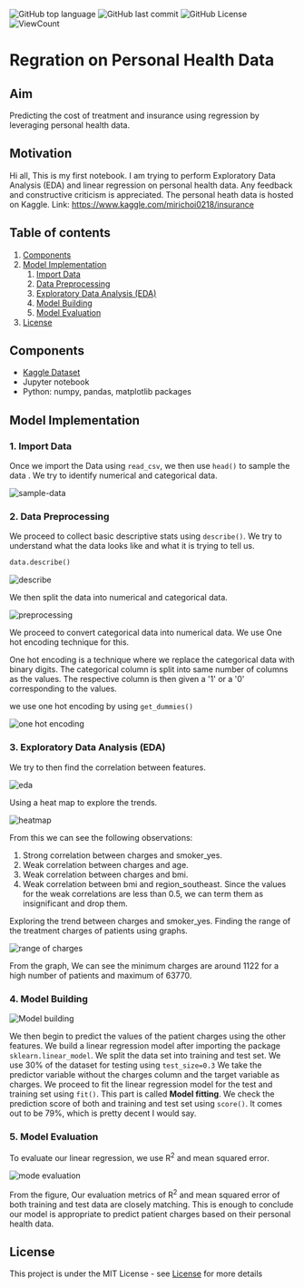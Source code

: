 ![GitHub top language](https://img.shields.io/github/languages/top/amanattar/Regression-on-Personal-Health-Data)
![GitHub last commit](https://img.shields.io/github/last-commit/amanattar/Regression-on-Personal-Health-Data?style=flat)
![GitHub License](https://img.shields.io/github/license/amanattar/Regression-on-Personal-Health-Data?style=flat)
![ViewCount](https://views.whatilearened.today/views/github/amanattar/Regression-on-Personal-Health-Data.svg?cache=remove)

# Regration on Personal Health Data

## Aim

Predicting the cost of treatment and insurance using regression by leveraging personal health data.

## Motivation
Hi all, This is my first notebook. I am trying to perform Exploratory Data Analysis (EDA) and linear regression on personal health data. Any feedback and constructive criticism is appreciated. The personal heath data is hosted on Kaggle. Link: https://www.kaggle.com/mirichoi0218/insurance

## Table of contents
1. [Components](https://github.com/amanattar/Regression-on-Personal-Health-Data#Components)
2. [Model Implementation](https://github.com/amanattar/Regression-on-Personal-Health-Data#model-implementation)
   1. [Import Data](https://github.com/amanattar/Regression-on-Personal-Health-Data#1-import-data)
   2. [Data Preprocessing](https://github.com/amanattar/Regression-on-Personal-Health-Data#2-data-preprocessing)
   3. [Exploratory Data Analysis (EDA)](https://github.com/amanattar/Regression-on-Personal-Health-Data#3-exploratory-data-analysis-eda)
   4. [Model Building](https://github.com/amanattar/Regression-on-Personal-Health-Data#4-model-building)
   5. [Model Evaluation](https://github.com/amanattar/Regression-on-Personal-Health-Data#5-model-evaluation)
3. [License](https://github.com/amanattar/Regression-on-Personal-Health-Data#License)

## Components
- [Kaggle Dataset](https://www.kaggle.com/mirichoi0218/insurance)
- Jupyter notebook
- Python: numpy, pandas, matplotlib packages

## Model Implementation

### 1. Import Data

Once we import the Data using `read_csv`, we then use `head()` to sample the data . We try to identify numerical and categorical data.

![sample-data](assets/sample_data.png)

### 2. Data Preprocessing

We proceed to collect basic descriptive stats using `describe()`. We try to understand what the data looks like and what it is trying to tell us.

```python
data.describe()
```

![describe](assets/describe.png)

We then split the data into numerical and categorical data.

![preprocessing](assets/preprocessing.png)

We proceed to convert categorical data into numerical data. We use One hot encoding technique for this.

One hot encoding is a technique where we replace the categorical data with binary digits. The categorical column is split into same number of columns as the values. The respective column is then given a '1' or a '0' corresponding to the values.

we use one hot encoding by using `get_dummies()`

![one hot encoding](assets/one-hot-encoding.png)

### 3. Exploratory Data Analysis (EDA)

We try to then find the correlation between features.

![eda](assets/eda.png)

Using a heat map to explore the trends.

![heatmap](assets/corr-heatmap.png)

From this we can see the following observations:

1. Strong correlation between charges and smoker_yes.
2. Weak correlation between charges and age.
3. Weak correlation between charges and bmi.
4. Weak correlation between bmi and region_southeast.
Since the values for the weak correlations are less than 0.5, we can term them as insignificant and drop them.

Exploring the trend between charges and smoker_yes.
Finding the range of the treatment charges of patients using graphs.

![range of charges](assets/charges_range.png)

From the graph, We can see the minimum charges are around 1122 for a high number of patients and maximum of 63770.

### 4. Model Building

![Model building](assets/model-building.png)

We then begin to predict the values of the patient charges using the other features. We build a linear regression model after importing the package `sklearn.linear_model`. We split the data set into training and test set. We use 30% of the dataset for testing using `test_size=0.3` 
We take the predictor variable without the charges column and the target variable as charges.
We proceed to fit the linear regression model for the test and training set using `fit()`. This part is called **Model fitting**. We check the prediction score of both and training and test set using `score()`. It comes out to be 79%, which is pretty decent I would say.

### 5. Model Evaluation

To evaluate our linear regression, we use R<sup>2</sup> and mean squared error.

![mode evaluation](assets/model-evaluation.png)

From the figure, Our evaluation metrics of R<sup>2</sup> and mean squared error of both training and test data are closely matching. This is enough to conclude our model is appropriate to predict patient charges based on their personal health data.

## License
This project is under the MIT License - see [License](LICENSE.md) for more details
